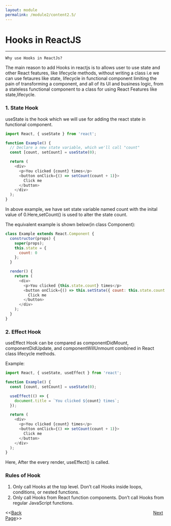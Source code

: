 ```yaml
---
layout: module
permalink: /module2/content2.5/
---
```


# Hooks in ReactJS

<hr>

`Why use Hooks in ReactJs?`

The main reason to add Hooks in reactjs is to allows user to use state and other React features, like lifecycle methods, without writing a class i.e we can use fetaures like state, lifecycle in functional component limiting the pain of transforming a component, and all of its UI and business logic, from a stateless functional component to a class for using React Features like state,lifecycle.

### 1. State Hook

useState is the hook which we will use for adding the react state in functional component.

```js
import React, { useState } from 'react';

function Example() {
  // Declare a new state variable, which we'll call "count"
  const [count, setCount] = useState(0);

  return (
    <div>
      <p>You clicked {count} times</p>
      <button onClick={() => setCount(count + 1)}>
        Click me
      </button>
    </div>
  );
}
```

In above example,
we have set state variable named count with the inital value of 0.Here,setCount() is used to alter the state count.

The equivalent example is shown below(in class Component):
```js
class Example extends React.Component {
  constructor(props) {
    super(props);
    this.state = {
      count: 0
    };
  }

  render() {
    return (
      <div>
        <p>You clicked {this.state.count} times</p>
        <button onClick={() => this.setState({ count: this.state.count + 1 })}>
          Click me
        </button>
      </div>
    );
  }
}

```

### 2. Effect Hook

useEffect Hook can be compared as componentDidMount, componentDidUpdate, and componentWillUnmount combined in React class lifecycle methods.

Example:

```js
import React, { useState, useEffect } from 'react';

function Example() {
  const [count, setCount] = useState(0);

  useEffect(() => {
    document.title = `You clicked ${count} times`;
  });

  return (
    <div>
      <p>You clicked {count} times</p>
      <button onClick={() => setCount(count + 1)}>
        Click me
      </button>
    </div>
  );
}
```
Here,
After the every render, useEffect() is called.

### Rules of Hook
1. Only call Hooks at the top level. Don’t call Hooks inside loops, conditions, or nested functions.
2. Only call Hooks from React function components. Don’t call Hooks from regular JavaScript functions.


<<[Back](/ReactJs/module2/content2.4)&nbsp; &nbsp; &nbsp; &nbsp; &nbsp; &nbsp; &nbsp; &nbsp; &nbsp; &nbsp; &nbsp; &nbsp; &nbsp; &nbsp; &nbsp; &nbsp;&nbsp; &nbsp; &nbsp; &nbsp; &nbsp; &nbsp; &nbsp; &nbsp; &nbsp; &nbsp; &nbsp; &nbsp; &nbsp; &nbsp; &nbsp; &nbsp; &nbsp; &nbsp; &nbsp; &nbsp; &nbsp; &nbsp; &nbsp; &nbsp; &nbsp; &nbsp; &nbsp; &nbsp; &nbsp; &nbsp; &nbsp; &nbsp; &nbsp; &nbsp; &nbsp; &nbsp; &nbsp; [Next Page](/ReactJs/module2/content2.5/)>>